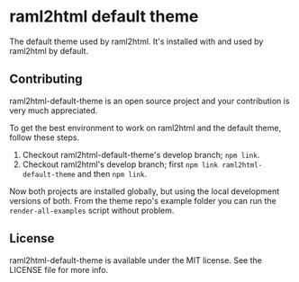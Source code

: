 # raml2html default theme

The default theme used by raml2html. It's installed with and used by raml2html by default.

## Contributing
raml2html-default-theme is an open source project and your contribution is very much appreciated.

To get the best environment to work on raml2html and the default theme, follow these steps.

1. Checkout raml2html-default-theme's develop branch; `npm link`.
2. Checkout raml2html's develop branch; first `npm link raml2html-default-theme` and then `npm link`.

Now both projects are installed globally, but using the local development versions of both.
From the theme repo's example folder you can run the `render-all-examples` script without problem.

## License
raml2html-default-theme is available under the MIT license. See the LICENSE file for more info.
